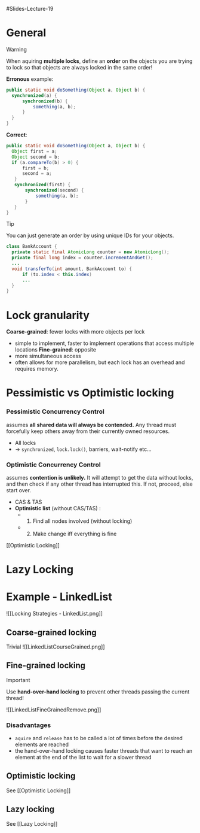 #Slides-Lecture-19 
# General


>[!Warning]
> When aquiring **multiple locks**, define an **order** on the objects you are trying to lock so that objects are always locked in the same order!
> 
> **Erronous** example:
> ```java
> public static void doSomething(Object a, Object b) {
> 	synchronized(a) {
> 		synchronized(b) {
> 			something(a, b);
> 		}
> 	}
> }
> ```
> **Correct**:
> ```java
> public static void doSomething(Object a, Object b) {
> 	Object first = a;
> 	Object second = b;
> 	if (a.compareTo(b) > 0) {
> 		first = b;
> 		second = a;
> 	 }
> 	 synchronized(first) {
> 		 synchronized(second) {
> 			 something(a, b);
> 		 }
> 	 }
> }
> ```
> 
> 

> [!Tip]
> You can just generate an order by using unique IDs for your objects.
> ```java
> class BankAccount {
>	private static final AtomicLong counter = new AtomicLong();
>	private final long index = counter.incrementAndGet();
>	...
>	void transferTo(int amount, BankAccount to) {
>		if (to.index < this.index)
>		...
>	}
> }


# Lock granularity
**Coarse-grained**: fewer locks with more objects per lock
- simple to implement, faster to implement operations that access multiple locations
**Fine-grained**: opposite
- more simultaneous access
- often allows for more parallelism, but each lock has an overhead and requires memory.

# Pessimistic vs Optimistic locking
### Pessimistic Concurrency Control
assumes **all shared data will always be contended.** Any thread must forcefully keep others away from their currently owned resources.
- All locks
- $\rightarrow$ `synchronized`, `lock.lock()`, barriers, wait-notify etc...
### Optimistic Concurrency Control
assumes **contention is unlikely.** It will attempt to get the data without locks, and then check if any other thread has interrupted this. If not, proceed, else start over.
- CAS & TAS
- **Optimistic list** (without CAS/TAS) :
	- 1) Find all nodes involved (without locking)
	- 2) Make change iff everything is fine

[[Optimistic Locking]]

# Lazy Locking

# Example - LinkedList
![[Locking Strategies - LinkedList.png]]

## Coarse-grained locking
Trivial
![[LinkedListCourseGrained.png]]
## Fine-grained locking
> [!Important]
> Use **hand-over-hand locking** to prevent other threads passing the current thread!

![[LinkedListFineGrainedRemove.png]]
### Disadvantages
- `aquire` and `release` has to be called a lot of times before the desired elements are reached
- the hand-over-hand locking causes faster threads that want to reach an element at the end of the list to wait for a slower thread 


## Optimistic locking
See [[Optimistic Locking]]
## Lazy locking
See [[Lazy Locking]]
